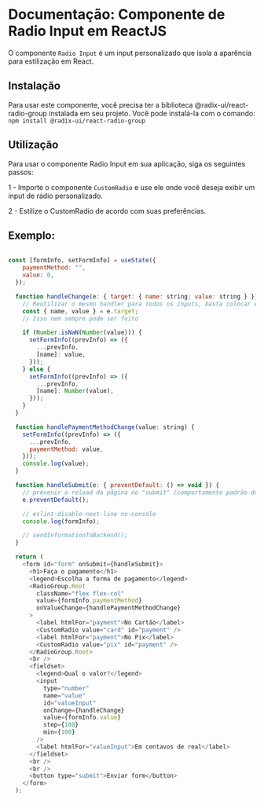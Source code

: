 # Documentação: Componente de Radio Input em ReactJS

O componente `Radio Input` é  um input personalizado que isola a aparência para estilização em React.

## Instalação

Para usar este componente, você precisa ter a biblioteca @radix-ui/react-radio-group instalada em seu projeto. Você pode instalá-la com o comando:
`npm install @radix-ui/react-radio-group`

## Utilização 

Para usar o componente Radio Input em sua aplicação, siga os seguintes passos:

1 - Importe o componente `CustomRadio` e use ele onde você deseja exibir um input de rádio personalizado.

2 - Estilize o CustomRadio de acordo com suas preferências.

## Exemplo:

```js

const [formInfo, setFormInfo] = useState({
    paymentMethod: "",
    value: 0,
  });

  function handleChange(e: { target: { name: string; value: string } }) {
    // Reutilizar o mesmo handler para todos os inputs, basta colocar em cada um deles o atributo "name"
    const { name, value } = e.target;
    // Isso nem sempre pode ser feito

    if (Number.isNaN(Number(value))) {
      setFormInfo((prevInfo) => ({
        ...prevInfo,
        [name]: value,
      }));
    } else {
      setFormInfo((prevInfo) => ({
        ...prevInfo,
        [name]: Number(value),
      }));
    }
  }

  function handlePaymentMethodChange(value: string) {
    setFormInfo((prevInfo) => ({
      ...prevInfo,
      paymentMethod: value,
    }));
    console.log(value);
  }

  function handleSubmit(e: { preventDefault: () => void }) {
    // prevenir o reload da página no "submit" (comportamento padrão do form)
    e.preventDefault();

    // eslint-disable-next-line no-console
    console.log(formInfo);

    // sendInformationToBackend();
  }

  return (
    <form id="form" onSubmit={handleSubmit}>
      <h1>Faça o pagamento</h1>
      <legend>Escolha a forma de pagamento</legend>
      <RadioGroup.Root
        className="flex flex-col"
        value={formInfo.paymentMethod}
        onValueChange={handlePaymentMethodChange}
      >
        <label htmlFor="payment">No Cartão</label>
        <CustomRadio value="card" id="payment" />
        <label htmlFor="payment">No Pix</label>
        <CustomRadio value="pix" id="payment" />
      </RadioGroup.Root>
      <br />
      <fieldset>
        <legend>Qual o valor?</legend>
        <input
          type="number"
          name="value"
          id="valueInput"
          onChange={handleChange}
          value={formInfo.value}
          step={100}
          min={100}
        />
        <label htmlFor="valueInput">Em centavos de real</label>
      </fieldset>
      <br />
      <br />
      <button type="submit">Enviar form</button>
    </form>
  );

```
